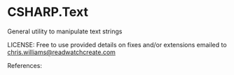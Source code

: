 # CSHARP.Text
General utility to manipulate text strings

LICENSE: Free to use provided details on fixes and/or extensions emailed to chris.williams@readwatchcreate.com

References:


